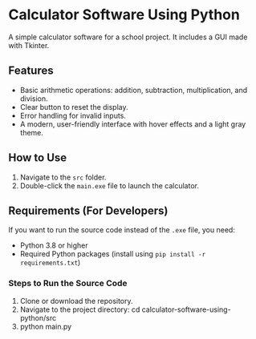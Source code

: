 # Calculator Software Using Python

A simple calculator software for a school project. It includes a GUI made with Tkinter.

## Features
- Basic arithmetic operations: addition, subtraction, multiplication, and division.
- Clear button to reset the display.
- Error handling for invalid inputs.
- A modern, user-friendly interface with hover effects and a light gray theme.

## How to Use
1. Navigate to the `src` folder.
2. Double-click the `main.exe` file to launch the calculator.

## Requirements (For Developers)
If you want to run the source code instead of the `.exe` file, you need:
- Python 3.8 or higher
- Required Python packages (install using `pip install -r requirements.txt`)

### Steps to Run the Source Code
1. Clone or download the repository.
2. Navigate to the project directory:
   cd calculator-software-using-python/src
3. python main.py